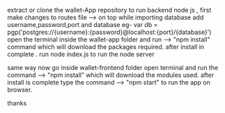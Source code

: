 extract or clone the wallet-App repository
to run backend node js , first make changes to routes file
--> on top while importing database add username,password,port and database 
eg- var db = pgp('postgres://{username}:{password}@localhost:{port}/{database}')
open the terminal  inside the wallet-app folder 
and run --> "npm install" command which will download the packages required. 
after install in complete . run node index.js to run the node server

same way now go inside wallet-frontend folder open terminal 
and run the command --> "npm install" which will download the modules used.
after install is complete type the command --> "npm start" to run the app on browser.

thanks
